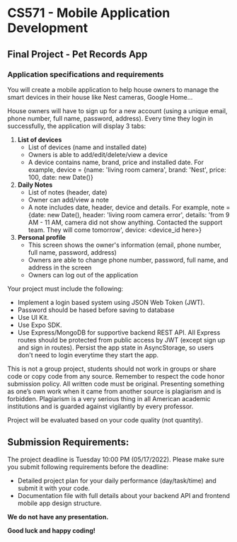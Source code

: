 # CS571 - Mobile Application Development
## Final Project - Pet Records App
### Application specifications and requirements
You will create a mobile application to help house owners to manage the smart devices in their house like Nest cameras, Google Home...
  
House owners will have to sign up for a new account (using a unique email, phone number, full name, password, address). Every time they login in successfully, the application will display 3 tabs:
1. **List of devices**
    * List of devices (name and installed date)
    * Owners is able to add/edit/delete/view a device
    * A device contains name, brand, price and installed date. For example, device = {name: 'living room camera', brand: 'Nest', price: 100, date: new Date()}
2. **Daily Notes**
   * List of notes (header, date)
   * Owner can add/view a note
   * A note includes date, header, device and details. For example, note = {date: new Date(), header: 'living room camera error', details: 'from 9 AM - 11 AM, camera did not show anything. Contacted the support team. They will come tomorrow', device: <device_id here>}
3. **Personal profile**
    * This screen shows the owner's information (email, phone number, full name, password, address)
    * Owners are able to change phone number, password, full name, and address in the screen
    * Owners can log out of the application
  
Your project must include the following:
* Implement a login based system using JSON Web Token (JWT).
* Password should be hased before saving to database
* Use UI Kit.
* Use Expo SDK.
* Use Express/MongoDB for supportive backend REST API. All Express routes should be protected from public access by JWT (except sign up and sign in routes). Persist the app state in AsyncStorage, so users don't need to login everytime they start the app.  
  
This is not a group project, students should not work in groups or share code or copy code from any source. Remember to respect the code honor submission policy. All written code must be original. Presenting something as one’s own work when it came from another source is plagiarism and is forbidden. Plagiarism is a very serious thing in all American academic institutions and is guarded against vigilantly by every professor.    
  
Project will be evaluated based on your code quality (not quantity).  

## Submission Requirements:
The project deadline is Tuesday 10:00 PM (05/17/2022). Please make sure you submit following requirements before the deadline:  
* Detailed project plan for your daily performance (day/task/time) and submit it with your code.
* Documentation file with full details about your backend API and frontend mobile app design structure.   

**We do not have any presentation.** 
  
**Good luck and happy coding!**

